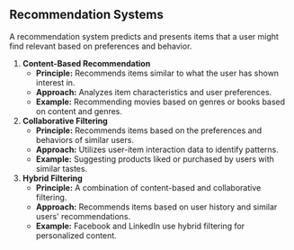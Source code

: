 

## **Recommendation Systems**

A recommendation system predicts and presents items that a user might find relevant based on preferences and behavior.

1. **Content-Based Recommendation**
   - **Principle:** Recommends items similar to what the user has shown interest in.
   - **Approach:** Analyzes item characteristics and user preferences.
   - **Example:** Recommending movies based on genres or books based on content and genres.
2. **Collaborative Filtering**
   - **Principle:** Recommends items based on the preferences and behaviors of similar users.
   - **Approach:** Utilizes user-item interaction data to identify patterns.
   - **Example:** Suggesting products liked or purchased by users with similar tastes.
3. **Hybrid Filtering**
   - **Principle:** A combination of content-based and collaborative filtering.
   - **Approach:** Recommends items based on user history and similar users' recommendations.
   - **Example:** Facebook and LinkedIn use hybrid filtering for personalized content.
